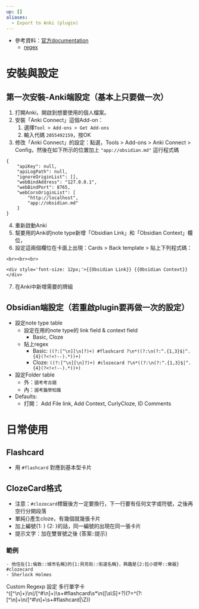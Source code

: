 ```yaml
---
up: []
aliases:
  - Export to Anki (plugin)
---
```

- 參考資料：[官方documentation](https://github.com/ObsidianToAnki/Obsidian_to_Anki/wiki)
	- [regex](https://github.com/ObsidianToAnki/Obsidian_to_Anki/wiki/Regex)

# 安裝與設定
## 第一次安裝-Anki端設定（基本上只要做一次）

1. 打開Anki，開啟到想要使用的個人檔案。
2. 安裝「Anki Connect」這個Add-on：
	1. 選擇`Tool > Add-ons > Get Add-ons`
	2. 輸入代碼 `2055492159`，按OK
4. 修改「Anki Connect」的設定：點選，Tools > Add-ons > Anki Connect > Config，然後在如下所示的位置加上 `"app://obsidian.md"` 這行程式碼

```
{
    "apiKey": null,
    "apiLogPath": null,
    "ignoreOriginList": [],
    "webBindAddress": "127.0.0.1",
    "webBindPort": 8765,
    "webCorsOriginList": [
        "http://localhost",
        "app://obsidian.md"
    ]
}
```

4. 重新啟動Anki
5. 幫要用的Anki的note type新增「Obsidian Link」和「Obsidian Context」欄位，
6. 設定這兩個欄位在卡面上出現：Cards > Back template > 貼上下列程式碼：

```
<br><br><br>

<div style='font-size: 12px;'>{{Obsidian Link}} {{Obsidian Context}}</div>
```

7. 在Anki中新增需要的牌組

## Obsidian端設定（若重啟plugin要再做一次的設定）
 
- 設定note type table
	- 設定在用的note type的 link field & context field
		- Basic, Cloze
	- 貼上regex
		- Basic: `((?:[^\n][\n]?)+) #flashcard ?\n*((?:\n(?:^.{1,3}$|^.{4}(?<!<!--).*))+)`
		- Cloze: `((?:[^\n][\n]?)+) #clozecard ?\n*((?:\n(?:^.{1,3}$|^.{4}(?<!<!--).*))+)`
- 設定Folder table
	- 外：`國考考古題`
	- 內：`國考醫學知識`
- Defaults:
	- 打開： Add File link, Add Context, CurlyCloze, ID Comments

# 日常使用

## Flashcard
- 用 `#flashcard` 對應到基本型卡片

## ClozeCard格式

- 注意：`#clozecard`標籤後方一定要換行，下一行要有任何文字或符號，之後再空行分開段落
- 單純{}產生cloze，有幾個就幾張卡片
- 加上編號{1: } {2: }的話，同一編號的出現在同一張卡片
- 提示文字：加在雙冒號之後 {答案::提示}

### 範例

```
- 他住在{1:倫敦::城市名稱}的{1:貝克街::街道名稱}，興趣是{2:拉小提琴::樂器} #clozecard 
- Sherlock Holmes
```



Custom Regexp 設定
多行單字卡
^([^\n]+)\n(/[^#\n]+)\s+#flashcard\s*\n([\s\S]+?)(?=^(?:[^\n]+\n/[^#\n]+\s+#flashcard|\Z))
